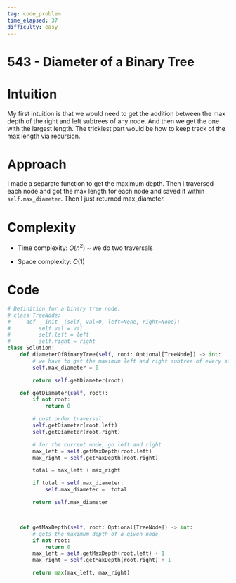 ```yaml
---
tag: code_problem
time_elapsed: 37
difficulty: easy
---
```


# 543 - Diameter of a Binary Tree

# Intuition
<!-- Describe your first thoughts on how to solve this problem. -->
My first intuition is that we would need to get the addition between the max depth of the right and left subtrees of any node. And then we get the one with the largest length. The trickiest part would be how to keep track of the max length via recursion.

# Approach
<!-- Describe your approach to solving the problem. -->
I made a separate function to get the maximum depth. Then I traversed each node and got the max length for each node and saved it within `self.max_diameter`. Then I just returned max_diameter.

# Complexity
- Time complexity: $O(n^2)$ ~ we do two traversals

- Space complexity: $O(1)$

# Code
```python
# Definition for a binary tree node.
# class TreeNode:
#     def __init__(self, val=0, left=None, right=None):
#         self.val = val
#         self.left = left
#         self.right = right
class Solution:
    def diameterOfBinaryTree(self, root: Optional[TreeNode]) -> int:
        # we have to get the maximum left and right subtree of every single node
        self.max_diameter = 0

        return self.getDiameter(root)

    def getDiameter(self, root):
        if not root:
            return 0

        # post order traversal
        self.getDiameter(root.left)
        self.getDiameter(root.right)

        # for the current node, go left and right
        max_left = self.getMaxDepth(root.left)
        max_right = self.getMaxDepth(root.right)

        total = max_left + max_right

        if total > self.max_diameter:
            self.max_diameter =  total

        return self.max_diameter



    def getMaxDepth(self, root: Optional[TreeNode]) -> int:
        # gets the maximum depth of a given node
        if not root:
            return 0
        max_left = self.getMaxDepth(root.left) + 1
        max_right = self.getMaxDepth(root.right) + 1

        return max(max_left, max_right)
        
```
